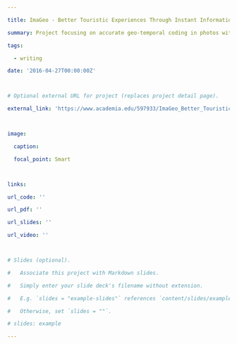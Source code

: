 ```yaml
---

title: ImaGeo - Better Touristic Experiences Through Instant Information

summary: Project focusing on accurate geo-temporal coding in photos with the prospect of transforming the use of geo-temporal media tagging and demonstrating the true potential of location-based applications for the Tourism and Heritage industries. 

tags: 

  - writing

date: '2016-04-27T00:00:00Z'



# Optional external URL for project (replaces project detail page).

external_link: 'https://www.academia.edu/597933/ImaGeo_Better_Touristic_Experiences_Through_Instant_Information'



image:

  caption:

  focal_point: Smart



links:

url_code: ''

url_pdf: ''

url_slides: ''

url_video: ''



# Slides (optional).

#   Associate this project with Markdown slides.

#   Simply enter your slide deck's filename without extension.

#   E.g. `slides = "example-slides"` references `content/slides/example-slides.md`.

#   Otherwise, set `slides = ""`.

# slides: example

---
```

